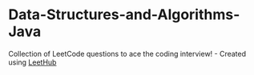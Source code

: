 # Data-Structures-and-Algorithms-Java
Collection of LeetCode questions to ace the coding interview! - Created using [LeetHub](https://github.com/QasimWani/LeetHub)
